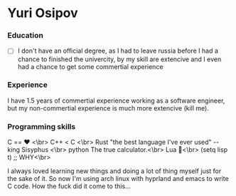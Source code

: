 # Yuri Osipov
### Education

  * [ ] I don't have an official degree, as I had to leave russia before I had a chance to finished the univercity, by my skill are extencive and I even had a chance to get some commertial experience

### Experience

I have 1.5 years of commertial experience working as a software engineer, but my non-commertial experience is much more extencive (kill me).

### Programming skills

C == ❤️ <\br>
C++ < C <\br>
Rust "the best language I've ever used" -- king Sisyphus <\br>
python The true calculator.<\br>
Lua 🤡<\br>
(setq lisp t) ;; WHY<\br>

I always loved learning new things and doing a lot of thing myself just for the sake of it. So now I'm using arch linux with hyprland and emacs to write C code. How the fuck did it come to this...

